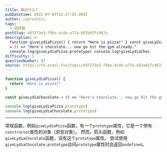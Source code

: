 ```yaml
---
title: 输出什么?
pubDatetime: 2021-07-03T22:27:03.000Z
author: caorushizi
tags:
  - 选择题
postSlug: dd7273e3-f9be-4cde-a77a-693a02fc967a
description: >-
  function giveLydiaPizza() { return "Here is pizza!" } const giveLydiaChocolate
  = () => "Here's chocolate... now go hit the gym already."
  console.log(giveLydiaPizza.prototype) console.log(giveLydiaChoc
difficulty: 1
questionNumber: 97
source: https://fe.ecool.fun/topic/dd7273e3-f9be-4cde-a77a-693a02fc967a
---
```


```javascript
function giveLydiaPizza() {
  return "Here is pizza!"
}

const giveLydiaChocolate = () => "Here's chocolate... now go hit the gym already."

console.log(giveLydiaPizza.prototype)
console.log(giveLydiaChocolate.prototype)
```

---

常规函数，例如`giveLydiaPizza`函数，有一个`prototype`属性，它是一个带有`constructor`属性的对象（原型对象）。 然而，箭头函数，例如`giveLydiaChocolate`函数，没有这个`prototype`属性。 尝试使用`giveLydiaChocolate.prototype`访问`prototype`属性时会返回`undefined`。
